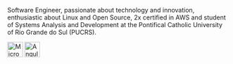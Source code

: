 Software Engineer, passionate about technology and innovation, enthusiastic about Linux and Open Source, 2x certified in AWS and student of Systems Analysis and Development at the Pontifical Catholic University of Rio Grande do Sul (PUCRS).

<p align = "left">
<img height="35" src="https://www.vectorlogo.zone/logos/dotnet/dotnet-horizontal.svg" title="Microsoft .NET" alt="Microsoft .NET" /></code>
<img height="35" src="https://www.vectorlogo.zone/logos/angular/angular-icon.svg" title="Angular" alt="Angular" /></code>
</p>

